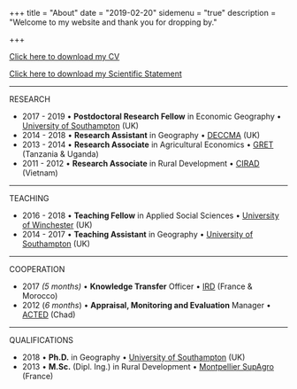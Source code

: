 +++
title = "About"
date = "2019-02-20"
sidemenu = "true"
description = "Welcome to my website and thank you for dropping by."

+++

[Click here to download my CV](/pdf/Berchoux_CV.pdf) </br>

[Click here to download my Scientific Statement](/pdf/Berchoux_Statement.pdf) </br>

---

RESEARCH

- 2017 - 2019 • **Postdoctoral Research Fellow** in Economic Geography • [University of Southampton](https://www.southampton.ac.uk/geography) (UK)
- 2014 - 2018 • **Research Assistant** in Geography • [DECCMA](www.deccma.com) (UK)
- 2013 - 2014 • **Research Associate** in Agricultural Economics • [GRET](https://www.gret.org/?lang=en) (Tanzania & Uganda)
- 2011 - 2012 • **Research Associate** in Rural Development • [CIRAD](https://www.cirad.fr/en) (Vietnam)

---

TEACHING

- 2016 - 2018 • **Teaching Fellow** in Applied Social Sciences • [University of Winchester](https://www.winchester.ac.uk) (UK)
- 2014 - 2017 • **Teaching Assistant** in Geography • [University of Southampton](https://www.southampton.ac.uk/geography) (UK)

---

COOPERATION

- 2017 *(5 months)* • **Knowledge Transfer** Officer • [IRD](https://en.ird.fr/ird.fr) (France & Morocco)
- 2012 (*6 months*) • **Appraisal, Monitoring and Evaluation** Manager • [ACTED](https://www.acted.org/en/) (Chad)

---

QUALIFICATIONS

- 2018 • **Ph.D.** in Geography • [University of Southampton](https://www.southampton.ac.uk/geography/postgraduate/index.page?) (UK)
- 2013 • **M.Sc.** (Dipl. Ing.) in Rural Development • [Montpellier SupAgro](http://www.supagro.fr/web/en/) (France)